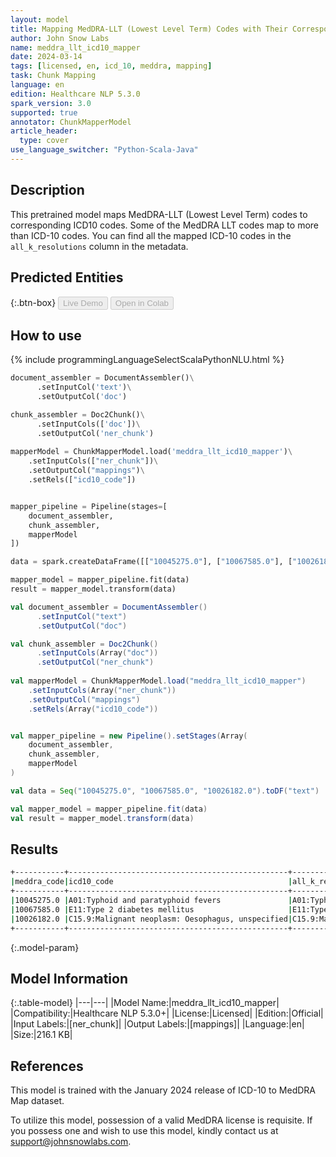 ```yaml
---
layout: model
title: Mapping MedDRA-LLT (Lowest Level Term) Codes with Their Corresponding ICD-10 Codes
author: John Snow Labs
name: meddra_llt_icd10_mapper
date: 2024-03-14
tags: [licensed, en, icd_10, meddra, mapping]
task: Chunk Mapping
language: en
edition: Healthcare NLP 5.3.0
spark_version: 3.0
supported: true
annotator: ChunkMapperModel
article_header:
  type: cover
use_language_switcher: "Python-Scala-Java"
---
```


## Description

This pretrained model maps MedDRA-LLT (Lowest Level Term) codes to corresponding ICD10 codes. Some of the MedDRA LLT codes map to more than ICD-10 codes. You can find all the mapped ICD-10 codes in the `all_k_resolutions` column in the metadata.

## Predicted Entities



{:.btn-box}
<button class="button button-orange" disabled>Live Demo</button>
<button class="button button-orange" disabled>Open in Colab</button>

## How to use

<div class="tabs-box" markdown="1">
{% include programmingLanguageSelectScalaPythonNLU.html %}
  
```python
document_assembler = DocumentAssembler()\
      .setInputCol('text')\
      .setOutputCol('doc')

chunk_assembler = Doc2Chunk()\
      .setInputCols(['doc'])\
      .setOutputCol('ner_chunk')
 
mapperModel = ChunkMapperModel.load('meddra_llt_icd10_mapper')\
    .setInputCols(["ner_chunk"])\
    .setOutputCol("mappings")\
    .setRels(["icd10_code"])


mapper_pipeline = Pipeline(stages=[
    document_assembler,
    chunk_assembler,
    mapperModel
])

data = spark.createDataFrame([["10045275.0"], ["10067585.0"], ["10026182.0"]]).toDF("text")

mapper_model = mapper_pipeline.fit(data)
result = mapper_model.transform(data)
```
```scala
val document_assembler = DocumentAssembler()
      .setInputCol("text")
      .setOutputCol("doc")

val chunk_assembler = Doc2Chunk()
      .setInputCols(Array("doc"))
      .setOutputCol("ner_chunk")
 
val mapperModel = ChunkMapperModel.load("meddra_llt_icd10_mapper")
    .setInputCols(Array("ner_chunk"))
    .setOutputCol("mappings")
    .setRels(Array("icd10_code"))


val mapper_pipeline = new Pipeline().setStages(Array(
    document_assembler,
    chunk_assembler,
    mapperModel
)

val data = Seq("10045275.0", "10067585.0", "10026182.0").toDF("text")

val mapper_model = mapper_pipeline.fit(data)
val result = mapper_model.transform(data)
```
</div>

## Results

```bash
+-----------+-------------------------------------------------+--------------------------------------------------------+
|meddra_code|icd10_code                                       |all_k_resolutions                                       |
+-----------+-------------------------------------------------+--------------------------------------------------------+
|10045275.0 |A01:Typhoid and paratyphoid fevers               |A01:Typhoid and paratyphoid fevers:::A01.0:Typhoid fever|
|10067585.0 |E11:Type 2 diabetes mellitus                     |E11:Type 2 diabetes mellitus:::                         |
|10026182.0 |C15.9:Malignant neoplasm: Oesophagus, unspecified|C15.9:Malignant neoplasm: Oesophagus, unspecified:::    |
+-----------+-------------------------------------------------+--------------------------------------------------------+
```

{:.model-param}
## Model Information

{:.table-model}
|---|---|
|Model Name:|meddra_llt_icd10_mapper|
|Compatibility:|Healthcare NLP 5.3.0+|
|License:|Licensed|
|Edition:|Official|
|Input Labels:|[ner_chunk]|
|Output Labels:|[mappings]|
|Language:|en|
|Size:|216.1 KB|

## References

This model is trained with the January 2024 release of ICD-10 to MedDRA Map dataset.

To utilize this model, possession of a valid MedDRA license is requisite. If you possess one and wish to use this model, kindly contact us at support@johnsnowlabs.com.
